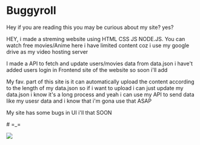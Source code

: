 # Buggyroll
<p>Hey if you are reading this you may be curious about my site? yes?</p>
<p>HEY, i made a streming website using HTML CSS JS NODE.JS. You can watch free movies/Anime here i have limited content coz i use my google drive as my video hosting server </p>
<p>I made a API to fetch and update users/movies data from data.json  i have't added users login in Frontend site of the website so soon i'll add  </p>
<p>My fav. part of this site is it can automatically upload the content according to the length of my data.json so if i want to upload i can just update my data.json i know it's a long process and yeah i can use my API to send data like my usesr data and i know that i'm gona use that ASAP </p>
<p>My site has some bugs in UI i'll that SOON </p>
# =_=  

<img src="https://media.tenor.com/N5fU8iyU9F4AAAAj/shigure-ui-dance.gif"> </img>